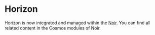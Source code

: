 # Horizon

Horizon is now integrated and managed within the [Noir](https://github.com/noirhq/noir). You can find all related content in the Cosmos modules of Noir.